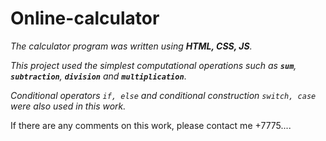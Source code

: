 # Online-calculator

_The calculator program was written using **HTML, CSS, JS**._

_This project used the simplest computational operations such as **`sum`**, **`subtraction`**, **`division`** and **`multiplication`**_.

_Conditional operators `if, else` and conditional construction `switch, case` were also used in this work._


If there are any comments on this work, please contact me +7775....
